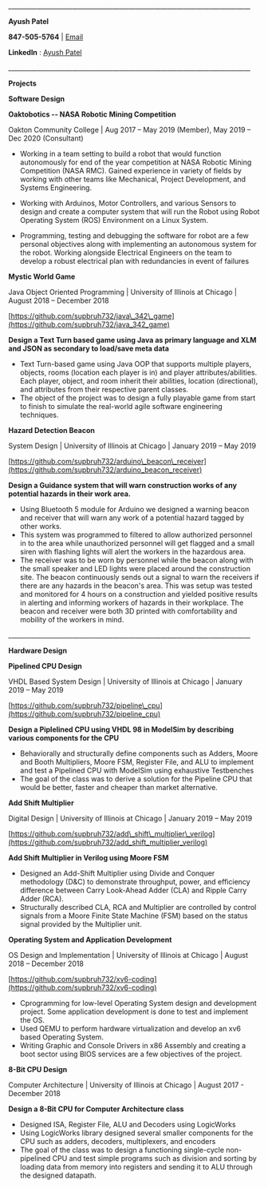 \_\_\_\_\_\_\_\_\_\_\_\_\_\_\_\_\_\_\_\_\_\_\_\_\_\_\_\_\_\_\_\_\_\_\_\_\_\_\_\_\_\_\_\_\_\_\_\_\_\_\_\_\_\_\_\_\_\_\_\_\_\_\_\_\_\_\_\_\_\_\_\_\_\_\_\_

**Ayush Patel**

**847-505-5764** | [Email](mailto:ayush.patel732@gmail.com)

**LinkedIn** : [Ayush Patel](https://www.linkedin.com/in/ayush-patel732/)

\_\_\_\_\_\_\_\_\_\_\_\_\_\_\_\_\_\_\_\_\_\_\_\_\_\_\_\_\_\_\_\_\_\_\_\_\_\_\_\_\_\_\_\_\_\_\_\_\_\_\_\_\_\_\_\_\_\_\_\_\_\_\_\_\_\_\_\_\_\_\_\_\_\_\_\_

**Projects**

**Software Design**

**Oaktobotics -- NASA Robotic Mining Competition**

Oakton Community College | Aug 2017 – May 2019 (Member), May 2019 – Dec 2020 (Consultant)

- Working in a team setting to build a robot that would function autonomously for end of the year competition at NASA Robotic Mining Competition (NASA RMC). Gained experience in variety of fields by working with other teams like Mechanical, Project Development, and Systems Engineering.
- Working with Arduinos, Motor Controllers, and various Sensors to design and create a computer system that will run the Robot using Robot Operating System (ROS) Environment on a Linux System.

- Programming, testing and debugging the software for robot are a few personal objectives along with implementing an autonomous system for the robot. Working alongside Electrical Engineers on the team to develop a robust electrical plan with redundancies in event of failures


**Mystic World Game**

Java Object Oriented Programming | University of Illinois at Chicago | August 2018 – December 2018

[https://github.com/supbruh732/java\_342\_game](https://github.com/supbruh732/java_342_game)

**Design a Text Turn based game using Java as primary language and XLM and JSON as secondary to load/save meta data**
- Text Turn-based game using Java OOP that supports multiple players, objects, rooms (location each player is in) and player attributes/abilities. Each player, object, and room inherit their abilities, location (directional), and attributes from their respective parent classes.
- The object of the project was to design a fully playable game from start to finish to simulate the real-world agile software engineering techniques.


**Hazard Detection Beacon**

System Design | University of Illinois at Chicago | January 2019 – May 2019

[https://github.com/supbruh732/arduino\_beacon\_receiver](https://github.com/supbruh732/arduino_beacon_receiver)

**Design a Guidance system that will warn construction works of any potential hazards in their work area.**
- Using Bluetooth 5 module for Arduino we designed a warning beacon and receiver that will warn any work of a potential hazard tagged by other works.
- This system was programmed to filtered to allow authorized personnel in to the area while unauthorized personnel will get flagged and a small siren with flashing lights will alert the workers in the hazardous area.
- The receiver was to be worn by personnel while the beacon along with the small speaker and LED lights were placed around the construction site. The beacon continuously sends out a signal to warn the receivers if there are any hazards in the beacon&#39;s area. This was setup was tested and monitored for 4 hours on a construction and yielded positive results in alerting and informing workers of hazards in their workplace. The beacon and receiver were both 3D printed with comfortability and mobility of the workers in mind.


\_\_\_\_\_\_\_\_\_\_\_\_\_\_\_\_\_\_\_\_\_\_\_\_\_\_\_\_\_\_\_\_\_\_\_\_\_\_\_\_\_\_\_\_\_\_\_\_\_\_\_\_\_\_\_\_\_\_\_\_\_\_\_\_\_\_\_\_\_\_\_\_\_\_\_\_


**Hardware Design**

**Pipelined CPU Design**

VHDL Based System Design | University of Illinois at Chicago | January 2019 – May 2019

[https://github.com/supbruh732/pipeline\_cpu](https://github.com/supbruh732/pipeline_cpu)

**Design a Piplelined CPU using VHDL 98 in ModelSim by describing various components for the CPU**
- Behaviorally and structurally define components such as Adders, Moore and Booth Multipliers, Moore FSM, Register File, and ALU to implement and test a Pipelined CPU with ModelSim using exhaustive Testbenches
- The goal of the class was to derive a solution for the Pipeline CPU that would be better, faster and cheaper than market alternative.

**Add Shift Multiplier**

Digital Design | University of Illinois at Chicago | January 2019 – May 2019

[https://github.com/supbruh732/add\_shift\_multiplier\_verilog](https://github.com/supbruh732/add_shift_multiplier_verilog)

**Add Shift Multiplier in Verilog using Moore FSM**
- Designed an Add-Shift Multiplier using Divide and Conquer methodology (D&amp;C) to demonstrate throughput, power, and efficiency difference between Carry Look-Ahead Adder (CLA) and Ripple Carry Adder (RCA).
- Structurally described CLA, RCA and Multiplier are controlled by control signals from a Moore Finite State Machine (FSM) based on the status signal provided by the Multiplier unit.

**Operating System and Application Development**

OS Design and Implementation | University of Illinois at Chicago | August 2018 – December 2018

[https://github.com/supbruh732/xv6-coding](https://github.com/supbruh732/xv6-coding)

- Cprogramming for low-level Operating System design and development project. Some application development is done to test and implement the OS.
- Used QEMU to perform hardware virtualization and develop an xv6 based Operating System.
- Writing Graphic and Console Drivers in x86 Assembly and creating a boot sector using BIOS services are a few objectives of the project.

**8-Bit CPU Design**

Computer Architecture | University of Illinois at Chicago | August 2017 - December 2018

**Design a 8-Bit CPU for Computer Architecture class**
- Designed ISA, Register File, ALU and Decoders using LogicWorks
- Using LogicWorks library designed several smaller components for the CPU such as adders, decoders, multiplexers, and encoders
- The goal of the class was to design a functioning single-cycle non-pipelined CPU and test simple programs such as division and sorting by loading data from memory into registers and sending it to ALU through the designed datapath.
